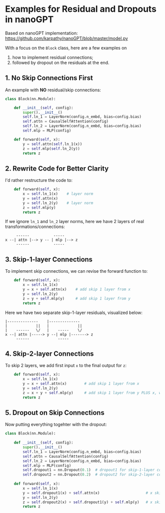 # Examples for Residual and Dropouts in nanoGPT

Based on nanoGPT implementation: 
https://github.com/karpathy/nanoGPT/blob/master/model.py

With a focus on the `Block` class, here are a few examples on 
1. how to implement residual connections; 
2. followed by dropout on the residuals at the end. 

## 1. No Skip Connections First

An example with **NO** residual/skip connections: 

```python
class Block(nn.Module):

    def __init__(self, config):
        super().__init__()
        self.ln_1 = LayerNorm(config.n_embd, bias=config.bias)
        self.attn = CausalSelfAttention(config)
        self.ln_2 = LayerNorm(config.n_embd, bias=config.bias)
        self.mlp = MLP(config)

    def forward(self, x):
        y = self.attn(self.ln_1(x))
        z = self.mlp(self.ln_2(y))
        return z
```

## 2. Rewrite Code for Better Clarity

I'd rather restructure the code to: 

```python
    def forward(self, x):
        x = self.ln_1(x)    # layer norm
        y = self.attn(x)
        y = self.ln_2(y)    # layer norm
        z = self.mlp(y)
        return z
```

If we ignore `ln_1` and `ln_2` layer norms, here we have 2 layers of real transformations/connections: 

```
     ------           -----
x --| attn |--> y -- | mlp |--> z
     ------           -----
```

## 3. Skip-1-layer Connections

To implement skip connections, we can revise the forward function to: 

```python
    def forward(self, x):
        x = self.ln_1(x)        
        y = x + self.attn(x)    # add skip 1 layer from x
        y = self.ln_2(y)        
        z = y + self.mlp(y)     # add skip 1 layer from y
        return z
```

Here we have two separate skip-1-layer residuals, visualized below: 

```
|--------------    |--------------
|             ||   |             ||
|    ------   \/   |    -----    \/
x --| attn |-----> y --| mlp |-------> z
     ------             -----
```

## 4. Skip-2-layer Connections

To skip 2 layers, we add first input `x` to the final output for `z`: 

```python
    def forward(self, x):
        x = self.ln_1(x)        
        y = x + self.attn(x)        # add skip 1 layer from x
        y = self.ln_2(y)        
        z = x + y + self.mlp(y)     # add skip 1 layer from y PLUS x, which skips two. 
        return z
```


## 5. Dropout on Skip Connections

Now putting everything togehter with the dropout: 

```python
class Block(nn.Module):
 
    def __init__(self, config):
        super().__init__()
        self.ln_1 = LayerNorm(config.n_embd, bias=config.bias)
        self.attn = CausalSelfAttention(config)
        self.ln_2 = LayerNorm(config.n_embd, bias=config.bias)
        self.mlp = MLP(config)
        self.dropout1 = nn.Dropout(0.1)  # dropout1 for skip-1-layer connections
        self.dropout2 = nn.Dropout(0.2)  # dropout2 for skip-2-layer connections
 
    def forward(self, x):
        x = self.ln_1(x)        
        y = self.dropout1(x) + self.attn(x)                     # x skips 1 layer
        y = self.ln_2(y)        
        z = self.dropout2(x) + self.dropout1(y) + self.mlp(y)   # x skips 2 layers and y skips 1 layer
        return z
```
